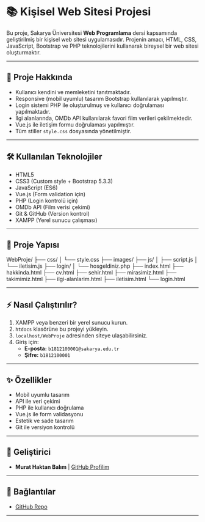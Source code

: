 # 📚 Kişisel Web Sitesi Projesi

Bu proje, Sakarya Üniversitesi **Web Programlama** dersi kapsamında geliştirilmiş bir kişisel web sitesi uygulamasıdır. Projenin amacı, HTML, CSS, JavaScript, Bootstrap ve PHP teknolojilerini kullanarak bireysel bir web sitesi oluşturmaktır.

---

## 🚀 Proje Hakkında

- Kullanıcı kendini ve memleketini tanıtmaktadır.
- Responsive (mobil uyumlu) tasarım Bootstrap kullanılarak yapılmıştır.
- Login sistemi PHP ile oluşturulmuş ve kullanıcı doğrulaması yapılmaktadır.
- İlgi alanlarında, OMDb API kullanılarak favori film verileri çekilmektedir.
- Vue.js ile iletişim formu doğrulaması yapılmıştır.
- Tüm stiller `style.css` dosyasında yönetilmiştir.

---

## 🛠️ Kullanılan Teknolojiler

- HTML5
- CSS3 (Custom style + Bootstrap 5.3.3)
- JavaScript (ES6)
- Vue.js (Form validation için)
- PHP (Login kontrolü için)
- OMDb API (Film verisi çekimi)
- Git & GitHub (Version kontrol)
- XAMPP (Yerel sunucu çalışması)

---

## 📂 Proje Yapısı

WebProje/
├── css/
│ └── style.css
├── images/
├── js/
│ ├── script.js
│ └── iletisim.js
├── login/
│ └── hosgeldiniz.php
├── index.html
├── hakkinda.html
├── cv.html
├── sehir.html
├── mirasimiz.html
├── takimimiz.html
├── ilgi-alanlarim.html
├── iletisim.html
└── login.html

---

## ⚡ Nasıl Çalıştırılır?

1. XAMPP veya benzeri bir yerel sunucu kurun.
2. `htdocs` klasörüne bu projeyi yükleyin.
3. `localhost/WebProje` adresinden siteye ulaşabilirsiniz.
4. Giriş için:
   - **E-posta:** `b1812100001@sakarya.edu.tr`
   - **Şifre:** `b1812100001`

---

## ✨ Özellikler

- Mobil uyumlu tasarım
- API ile veri çekimi
- PHP ile kullanıcı doğrulama
- Vue.js ile form validasyonu
- Estetik ve sade tasarım
- Git ile versiyon kontrolü

---

## 👤 Geliştirici

- **Murat Haktan Balım** | [GitHub Profilim](https://github.com/Bal1m)

---

## 🔗 Bağlantılar

- [GitHub Repo](https://github.com/Bal1m/WebProje)

---
